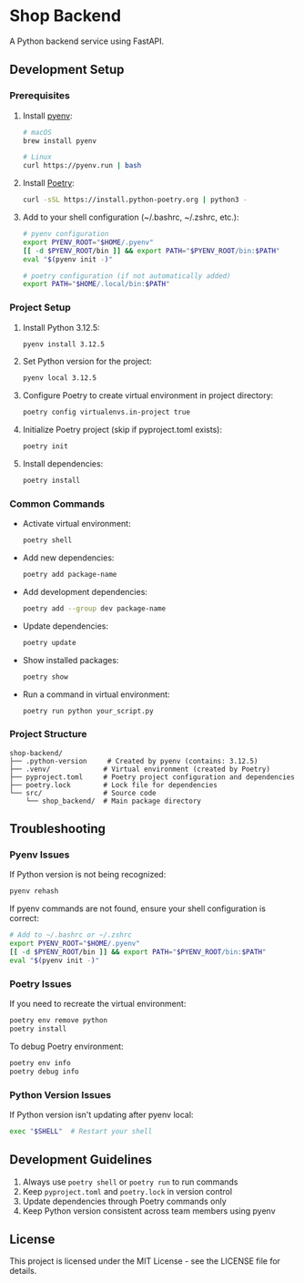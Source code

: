 # Shop Backend

A Python backend service using FastAPI.

## Development Setup

### Prerequisites

1. Install [pyenv](https://github.com/pyenv/pyenv#installation):
   ```bash
   # macOS
   brew install pyenv
   
   # Linux
   curl https://pyenv.run | bash
   ```

2. Install [Poetry](https://python-poetry.org/docs/#installation):
   ```bash
   curl -sSL https://install.python-poetry.org | python3 -
   ```

3. Add to your shell configuration (~/.bashrc, ~/.zshrc, etc.):
   ```bash
   # pyenv configuration
   export PYENV_ROOT="$HOME/.pyenv"
   [[ -d $PYENV_ROOT/bin ]] && export PATH="$PYENV_ROOT/bin:$PATH"
   eval "$(pyenv init -)"
   
   # poetry configuration (if not automatically added)
   export PATH="$HOME/.local/bin:$PATH"
   ```

### Project Setup

1. Install Python 3.12.5:
   ```bash
   pyenv install 3.12.5
   ```

2. Set Python version for the project:
   ```bash
   pyenv local 3.12.5
   ```

3. Configure Poetry to create virtual environment in project directory:
   ```bash
   poetry config virtualenvs.in-project true
   ```

4. Initialize Poetry project (skip if pyproject.toml exists):
   ```bash
   poetry init
   ```

5. Install dependencies:
   ```bash
   poetry install
   ```

### Common Commands

- Activate virtual environment:
  ```bash
  poetry shell
  ```

- Add new dependencies:
  ```bash
  poetry add package-name
  ```

- Add development dependencies:
  ```bash
  poetry add --group dev package-name
  ```

- Update dependencies:
  ```bash
  poetry update
  ```

- Show installed packages:
  ```bash
  poetry show
  ```

- Run a command in virtual environment:
  ```bash
  poetry run python your_script.py
  ```

### Project Structure
```
shop-backend/
├── .python-version     # Created by pyenv (contains: 3.12.5)
├── .venv/             # Virtual environment (created by Poetry)
├── pyproject.toml     # Poetry project configuration and dependencies
├── poetry.lock        # Lock file for dependencies
└── src/               # Source code
    └── shop_backend/  # Main package directory
```

## Troubleshooting

### Pyenv Issues

If Python version is not being recognized:
```bash
pyenv rehash
```

If pyenv commands are not found, ensure your shell configuration is correct:
```bash
# Add to ~/.bashrc or ~/.zshrc
export PYENV_ROOT="$HOME/.pyenv"
[[ -d $PYENV_ROOT/bin ]] && export PATH="$PYENV_ROOT/bin:$PATH"
eval "$(pyenv init -)"
```

### Poetry Issues

If you need to recreate the virtual environment:
```bash
poetry env remove python
poetry install
```

To debug Poetry environment:
```bash
poetry env info
poetry debug info
```

### Python Version Issues

If Python version isn't updating after pyenv local:
```bash
exec "$SHELL"  # Restart your shell
```

## Development Guidelines

1. Always use `poetry shell` or `poetry run` to run commands
2. Keep `pyproject.toml` and `poetry.lock` in version control
3. Update dependencies through Poetry commands only
4. Keep Python version consistent across team members using pyenv

## License

This project is licensed under the MIT License - see the LICENSE file for details.
